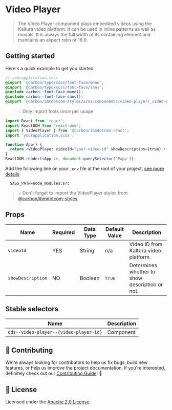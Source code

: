 # Video Player

> The Video Player component plays embedded videos using the Kaltura video
> platform. It can be used in inline patterns as well as modals. It is always
> the full width of its containing element and maintains an aspect ratio of
> 16:9.

## Getting started

Here's a quick example to get you started.

```scss
// yourapplication.scss
@import '@carbon/type/scss/font-face/mono';
@import '@carbon/type/scss/font-face/sans';
@include carbon--font-face-mono();
@include carbon--font-face-sans();
@import '@carbon/ibmdotcom-styles/scss/components/video-player/_video-player.scss';
```

> 💡 Only import fonts once per usage

```javascript
import React from 'react';
import ReactDOM from 'react-dom';
import { VideoPlayer } from '@carbon/ibmdotcom-react';
import 'yourapplication.scss';

function App() {
  return <VideoPlayer videoId="your-video-id" showDescription={true} />;
}
ReactDOM.render(<App />, document.querySelector('#app'));
```

Add the following line on your `.env` file at the root of your project,
[see more details](https://github.com/carbon-design-system/ibm-dotcom-library/tree/master/packages/styles#usage)

```
  SASS_PATH=node_modules:src
```

> 💡 Don't forget to import the VideoPlayer styles from
> [@carbon/ibmdotcom-styles](https://github.com/carbon-design-system/ibm-dotcom-library/blob/master/packages/styles).

## Props

| Name              | Required | Data Type | Default Value | Description                                    |
| ----------------- | -------- | --------- | ------------- | ---------------------------------------------- |
| `videoId`         | YES      | String    | n/a           | Video ID from Kaltura video platform.          |
| `showDescription` | NO       | Boolean   | `true`        | Determines whether to show description or not. |

## Stable selectors

| Name                                   | Description |
| -------------------------------------- | ----------- |
| `dds--video-player--{video-player-id}` | Component   |

## 🙌 Contributing

We're always looking for contributors to help us fix bugs, build new features,
or help us improve the project documentation. If you're interested, definitely
check out our
[Contributing Guide](https://github.com/carbon-design-system/ibm-dotcom-library/blob/master/.github/CONTRIBUTING.md)!
👀

## 📝 License

Licensed under the
[Apache 2.0 License](https://github.com/carbon-design-system/ibm-dotcom-library/blob/master/LICENSE).
